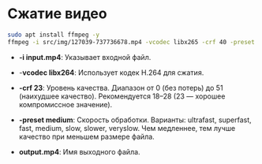 # Сжатие видео
```bash
sudo apt install ffmpeg -y
ffmpeg -i src/img/127039-737736678.mp4 -vcodec libx265 -crf 40 -preset veryslow output.mp4
```
- **-i input.mp4**: Указывает входной файл.

- -**vcodec libx264**: Использует кодек H.264 для сжатия.

- **-crf 23**: Уровень качества. Диапазон от 0 (без потерь) до 51 (наихудшее качество). Рекомендуется 18–28 (23 — хорошее компромиссное значение).

- **-preset medium**: Скорость обработки. Варианты: ultrafast, superfast, fast, medium, slow, slower, veryslow. Чем медленнее, тем лучше качество при меньшем размере файла.

- **output.mp4**: Имя выходного файла.
